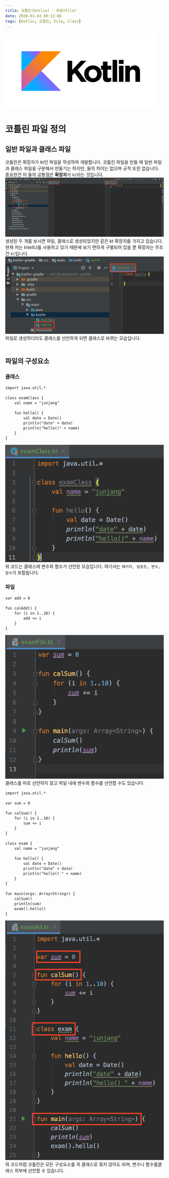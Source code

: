 ```yaml
---
title: 코틀린(Kotlin) - 파일(File)
date: 2020-01-03 00:12:06
tags: [Kotlin, 코틀린, File, Class]
---
```


![kotlin](/images/kotlin/kotlin.png)<br/>

# 코틀린 파일 정의

## 일반 파일과 클래스 파일
코틀린은 확장자가 kt인 파일을 작성하여 개발합니다. 코틀린 파일을 만들 때 일반 파일과 클래스 파일을 구분해서 만들기는 하지만, 둘의 차이는 없으며 규칙 또한 없습니다.
중요한건 이 둘의 공통점은 **확장자**가 `kt`라는 것입니다.<br/>
![kotlin](/images/kotlin/file/file1.png) 생성된 두 개를 보시면 파일, 클래스로 생성되었지만 같은 kt 확장자를 가지고 있습니다.
현재 저는 IntelliJ를 사용하고 있기 때문에 보기 편하게 구별되어 있을 뿐 확장자는 무조건 `kt`입니다.<br/>
![kotlin](/images/kotlin/file/file2.png) 파일로 생성하더라도 클래스를 선언하게 되면 클래스로 바뀌는 모습입니다.<br/>
<br/>

## 파일의 구성요소
### 클래스
```
import java.util.*

class examClass {
    val name = "junjang"

    fun hello() {
        val date = Date()
        println("date" + date)
        println("hello()" + name)
    }
}
```
![kotlin](/images/kotlin/file/file5.png) 위 코드는 클래스에 변수와 함수가 선언된 모습입니다. 여기서는 `패키지, 임포트, 변수, 함수`가 포함됩니다.<br/>

### 파일
```
var add = 0

fun calAdd() {
    for (i in 1..10) {
        add += i
    }
}
```
![kotlin](/images/kotlin/file/file4.png) 클래스를 따로 선언하지 않고 파일 내에 변수와 함수를 선언할 수도 있습니다.<br/>
```
import java.util.*

var sum = 0

fun calSum() {
    for (i in 1..10) {
        sum += i
    }
}

class exam {
    val name = "junjang"

    fun hello() {
        val date = Date()
        println("date" + date)
        println("hello() " + name)
    }
}

fun main(args: Array<String>) {
    calSum()
    println(sum)
    exam().hello()
}

```
![kotlin](/images/kotlin/file/file6.png) 위 코드처럼 코틀린은 모든 구성요소를 꼭 클래스로 묶지 않아도 되며, 변수나 함수를클래스 외부에 선언할 수 있습니다.